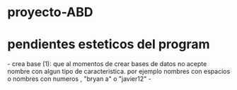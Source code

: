 # proyecto-ABD

<h1>pendientes esteticos del program</h1>
<p>
    - crea base (1): que al momentos de crear bases de datos no acepte nombre con algun tipo de caracteristica. por ejemplo nombres con espacios o nombres con numeros , "bryan a" o "javier12"
    - 
</p>